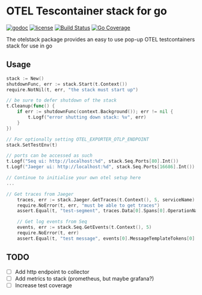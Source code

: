 # OTEL Tescontainer stack for go

[![godoc](http://img.shields.io/badge/godoc-reference-blue.svg?style=flat)](https://godoc.org/github.com/adreasnow/otelstack) [![license](http://img.shields.io/badge/license-MIT-red.svg?style=flat)](https://raw.githubusercontent.com/adreasnow/otelstack/main/LICENSE) [![Build Status](https://github.com/adreasnow/otelstack/actions/workflows/test-tag.yaml/badge.svg?branch=main)](https://github.com/adreasnow/otelstack/actions/workflows/test-tag.yaml) [![Go Coverage](https://github.com/adreasnow/otelstack/wiki/coverage.svg)](https://raw.githack.com/wiki/adreasnow/otelstack/coverage.html)

The otelstack package provides an easy to use pop-up OTEL testcontainers stack for use in go

## Usage

```go
stack := New()
shutdownFunc, err := stack.Start(t.Context())
require.NotNil(t, err, "the stack must start up")

// be sure to defer shutdown of the stack
t.Cleanup(func() {
	if err := shutdownFunc(context.Background()); err != nil {
		t.Logf("error shutting down stack: %v", err)
	}
})

// For optionally setting OTEL_EXPORTER_OTLP_ENDPOINT
stack.SetTestEnv(t)

// ports can be accessed as such
t.Logf("Seq ui: http://localhost:%d", stack.Seq.Ports[80].Int())
t.Logf("Jaeger ui: http://localhost:%d", stack.Seq.Ports[16686].Int())

// Continue to initialise your own otel setup here
...

// Get traces from Jaeger
	traces, err := stack.Jaeger.GetTraces(t.Context(), 5, serviceName)
	require.NoError(t, err, "must be able to get traces")
	assert.Equal(t, "test-segment", traces.Data[0].Spans[0].OperationName)

	// Get log events from Seq
	events, err := stack.Seq.GetEvents(t.Context(), 5)
	require.NoError(t, err)
	assert.Equal(t, "test message", events[0].MessageTemplateTokens[0].Text)


```

## TODO

- [ ] Add http endpoint to collector
- [ ] Add metrics to stack (prometheus, but maybe grafana?)
- [ ] Increase test coverage
